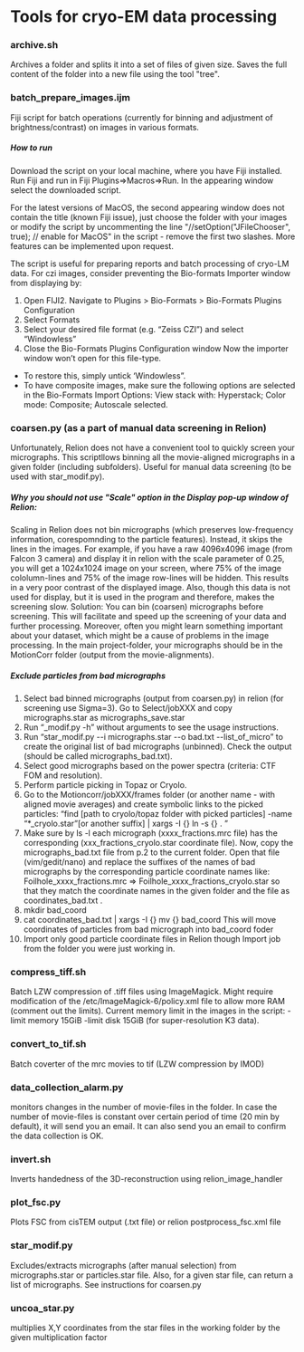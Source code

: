 # Tools for cryo-EM data processing

### archive.sh
Archives a folder and splits it into a set of files of given size. Saves the full content of the folder into a new file using the tool "tree".

### batch_prepare_images.ijm
Fiji script for batch operations (currently for binning and adjustment of brightness/contrast) on images in various formats. 

##### How to run
Download the script on your local machine, where you have Fiji installed. Run Fiji and run in Fiji Plugins=>Macros=>Run. In the appearing window select the downloaded script.

For the latest versions of MacOS, the second appearing window does not contain the title (known Fiji issue), just choose the folder with your images or modify the script by uncommenting the line "//setOption("JFileChooser", true); // enable for MacOS" in the script - remove the first two slashes. More features can be implemented upon request.

The script is useful for preparing reports and batch processing of cryo-LM data. For czi images, consider preventing the Bio-formats Importer window from displaying by:
1. Open FIJI2. Navigate to Plugins > Bio-Formats > Bio-Formats Plugins Configuration
3. Select Formats
4. Select your desired file format (e.g. “Zeiss CZI”) and select “Windowless”
5. Close the Bio-Formats Plugins Configuration window Now the importer window won’t open for this file-type. 
- To restore this, simply untick ‘Windowless”. 
- To have composite images, make sure the following options are selected in the Bio-Formats Import Options: View stack with: Hyperstack; Color mode: Composite; Autoscale selected.
  
### coarsen.py (as a part of manual data screening in Relion)
Unfortunately, Relion does not have a convenient tool to quickly screen your micrographs. This scriptllows binning all the movie-aligned micrographs in a given folder (including subfolders). Useful for manual data screening (to be used with star_modif.py).
##### Why you should not use "Scale" option in the Display pop-up window of Relion:
Scaling in Relion does not bin micrographs (which preserves low-frequency information, corespomnding to the particle features). Instead, it skips the lines in the images. For example, if you have a raw 4096x4096 image (from Falcon 3 camera) and display it in relion with the scale parameter of 0.25, you will get a 1024x1024 image on your screen, where 75% of the image cololumn-lines and 75% of the image row-lines will be hidden. This results in a very poor contrast of the displayed image. Also, though this data is not used for display, but it is used in the program and therefore, makes the screening slow.
Solution: You can bin (coarsen) micrographs before screening. This will facilitate and speed up the screening of your data and further processing. Moreover, often you might learn something important about your dataset, which might be a cause of problems in the image processing.
In the main project-folder, your micrographs should be in the MotionCorr folder (output from the movie-alignments). 
##### Exclude particles from bad micrographs
1.	Select bad binned micrographs (output from coarsen.py) in relion (for screening use Sigma=3). Go to Select/jobXXX and copy micrographs.star as micrographs_save.star
2.	Run “_modif.py -h” without arguments to see the usage instructions.
3.	Run “star_modif.py --i micrographs.star --o bad.txt   --list_of_micro” to create the original list of bad micrographs (unbinned). Check the output (should be called micrographs_bad.txt). 
4.	Select good micrographs based on the power spectra (criteria: CTF FOM and resolution).
5.	Perform particle picking in Topaz or Cryolo.
6.	Go to the Motioncorr/jobXXX/frames folder (or another name - with aligned movie averages) and create symbolic links to the picked particles:
“find [path to cryolo/topaz folder with picked particles] -name “*_cryolo.star”[or another suffix] | xargs -I {} ln -s {} . ”
7.	Make sure by ls -l each micrograph (xxxx_fractions.mrc file) has the corresponding (xxx_fractions_cryolo.star coordinate file). Now, copy the micrographs_bad.txt file from p.2 to the current folder. Open that file (vim/gedit/nano) and replace the suffixes of the names of bad micrographs by the corresponding particle coordinate names like:
Foilhole_xxxx_fractions.mrc => Foilhole_xxxx_fractions_cryolo.star so that they match the coordinate names in the given folder and the file as coordinates_bad.txt  . 
8.	mkdir bad_coord 
9.	cat coordinates_bad.txt  | xargs -I {} mv {} bad_coord
This will move coordinates of particles from bad micrograph into  bad_coord foder 
10.	Import only good particle coordinate files in Relion though Import job from the folder you were just working in. 


### compress_tiff.sh
Batch LZW compression of .tiff files using ImageMagick. Might require modification of the /etc/ImageMagick-6/policy.xml file to allow more RAM (comment out the limits). Current memory limit in the images in the script: -limit memory 15GiB -limit disk 15GiB (for super-resolution K3 data).

### convert_to_tif.sh  
Batch coverter of the mrc movies to tif (LZW compression by IMOD)

### data_collection_alarm.py 
monitors changes in the number of movie-files in the folder. In case the number of movie-files is constant over certain period of time (20 min by default), it will send you an email. It can also send you an email to confirm the data collection is OK. 

### invert.sh
Inverts handedness of the 3D-reconstruction using relion_image_handler

### plot_fsc.py
Plots FSC from cisTEM output (.txt file) or relion postprocess_fsc.xml file 

### star_modif.py 
Excludes/extracts micrographs (after manual selection) from micrographs.star or particles.star file. Also, for a given star file, can return a list of micrographs. See instructions for coarsen.py

### uncoa_star.py
multiplies X,Y coordinates from the star files in the working folder by the given multiplication factor
